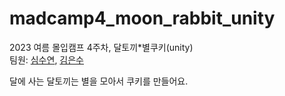 # madcamp4_moon_rabbit_unity
 2023 여름 몰입캠프 4주차, 달토끼*별쿠키(unity)   
 팀원: [심수연](https://github.com/Shimsuyeon), [김은수](https://github.com/EunsuKim03)   

 달에 사는 달토끼는 별을 모아서 쿠키를 만들어요.   

 
